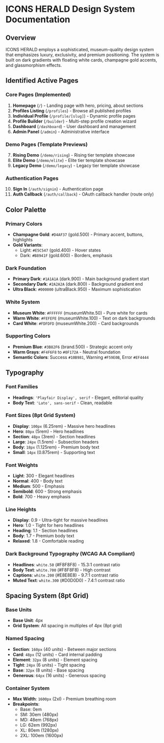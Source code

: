 # ICONS HERALD Design System Documentation

## Overview
ICONS HERALD employs a sophisticated, museum-quality design system that emphasizes luxury, exclusivity, and premium positioning. The system is built on dark gradients with floating white cards, champagne gold accents, and glassmorphism effects.

## Identified Active Pages

### Core Pages (Implemented)
1. **Homepage** (`/`) - Landing page with hero, pricing, about sections
2. **Profiles Listing** (`/profiles`) - Browse all published profiles
3. **Individual Profile** (`/profile/[slug]`) - Dynamic profile pages
4. **Profile Builder** (`/builder`) - Multi-step profile creation wizard
5. **Dashboard** (`/dashboard`) - User dashboard and management
6. **Admin Panel** (`/admin`) - Administrative interface

### Demo Pages (Template Previews)
7. **Rising Demo** (`/demo/rising`) - Rising tier template showcase
8. **Elite Demo** (`/demo/elite`) - Elite tier template showcase
9. **Legacy Demo** (`/demo/legacy`) - Legacy tier template showcase

### Authentication Pages
10. **Sign In** (`/auth/signin`) - Authentication page
11. **Auth Callback** (`/auth/callback`) - OAuth callback handler (route only)

## Color Palette

### Primary Colors
- **Champagne Gold**: `#D4AF37` (gold.500) - Primary accent, buttons, highlights
- **Gold Variants**:
  - Light: `#E5C547` (gold.400) - Hover states
  - Dark: `#B8941F` (gold.600) - Borders, emphasis

### Dark Foundation
- **Primary Dark**: `#1A1A1A` (dark.900) - Main background gradient start
- **Secondary Dark**: `#2A2A2A` (dark.800) - Background gradient end
- **Ultra Black**: `#000000` (ultraBlack.950) - Maximum sophistication

### White System
- **Museum White**: `#FFFFFF` (museumWhite.50) - Pure white for cards
- **Warm White**: `#FEFEFE` (museumWhite.100) - Text on dark backgrounds
- **Card White**: `#FDFDFD` (museumWhite.200) - Card backgrounds

### Supporting Colors
- **Premium Blue**: `#3B82F6` (brand.500) - Strategic accent only
- **Warm Grays**: `#F4F6F8` to `#0F172A` - Neutral foundation
- **Semantic Colors**: Success `#10B981`, Warning `#F59E0B`, Error `#EF4444`

## Typography

### Font Families
- **Headings**: `'Playfair Display', serif` - Elegant, editorial quality
- **Body Text**: `'Lato', sans-serif` - Clean, readable

### Font Sizes (8pt Grid System)
- **Display**: `100px` (6.25rem) - Massive hero headlines
- **Hero**: `80px` (5rem) - Hero headlines
- **Section**: `48px` (3rem) - Section headlines
- **Large**: `24px` (1.5rem) - Subsection headers
- **Body**: `18px` (1.125rem) - Premium body text
- **Small**: `14px` (0.875rem) - Supporting text

### Font Weights
- **Light**: 300 - Elegant headlines
- **Normal**: 400 - Body text
- **Medium**: 500 - Emphasis
- **Semibold**: 600 - Strong emphasis
- **Bold**: 700 - Heavy emphasis

### Line Heights
- **Display**: 0.9 - Ultra-tight for massive headlines
- **Hero**: 1.0 - Tight for hero headlines
- **Heading**: 1.1 - Section headlines
- **Body**: 1.7 - Premium body text
- **Relaxed**: 1.8 - Comfortable reading

### Dark Background Typography (WCAG AA Compliant)
- **Headlines**: `white.50` (#F8F8F8) - 15.3:1 contrast ratio
- **Body Text**: `white.700` (#F8F8F8) - High contrast
- **Captions**: `white.200` (#E8E8E8) - 9.7:1 contrast ratio
- **Muted Text**: `white.300` (#D0D0D0) - 7.4:1 contrast ratio

## Spacing System (8pt Grid)

### Base Units
- **Base Unit**: 4px
- **Grid System**: All spacing in multiples of 4px (8pt grid)

### Named Spacing
- **Section**: `160px` (40 units) - Between major sections
- **Card**: `48px` (12 units) - Card internal padding
- **Element**: `32px` (8 units) - Element spacing
- **Tight**: `24px` (6 units) - Tight spacing
- **Base**: `32px` (8 units) - Base spacing
- **Generous**: `64px` (16 units) - Generous spacing

### Container System
- **Max Width**: `1600px` (2xl) - Premium breathing room
- **Breakpoints**:
  - Base: 0em
  - SM: 30em (480px)
  - MD: 48em (768px)
  - LG: 62em (992px)
  - XL: 80em (1280px)
  - 2XL: 100em (1600px)